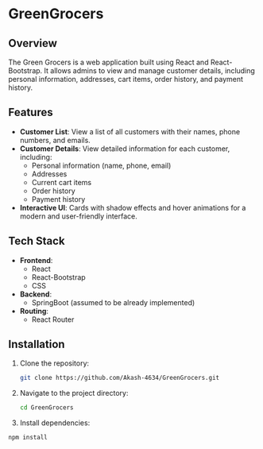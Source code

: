 # GreenGrocers

## Overview

The Green Grocers is a web application built using React and React-Bootstrap. It allows admins to view and manage customer details, including personal information, addresses, cart items, order history, and payment history.

## Features

- **Customer List**: View a list of all customers with their names, phone numbers, and emails.
- **Customer Details**: View detailed information for each customer, including:
  - Personal information (name, phone, email)
  - Addresses
  - Current cart items
  - Order history
  - Payment history
- **Interactive UI**: Cards with shadow effects and hover animations for a modern and user-friendly interface.

## Tech Stack

- **Frontend**:
  - React
  - React-Bootstrap
  - CSS
- **Backend**:
  - SpringBoot (assumed to be already implemented)
- **Routing**:
  - React Router

## Installation

1. Clone the repository:
   ```sh
   git clone https://github.com/Akash-4634/GreenGrocers.git

2. Navigate to the project directory:
   ```sh
   cd GreenGrocers

3. Install dependencies:
  ```sh
  npm install





